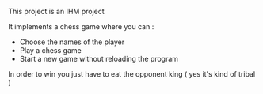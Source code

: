 This project is an IHM project

It implements a chess game where you can :

  - Choose the names of the player
  - Play a chess game
  - Start a new game without reloading the program
  
In order to win you just have to eat the opponent king ( yes it's kind of tribal )
